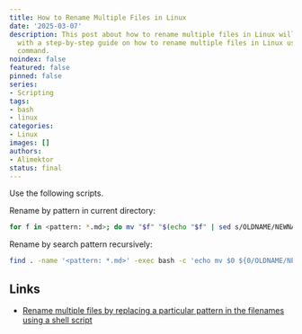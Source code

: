 ```yaml
---
title: How to Rename Multiple Files in Linux
date: '2025-03-07'
description: This post about how to rename multiple files in Linux will provide you
  with a step-by-step guide on how to rename multiple files in Linux using the `mv`
  command.
noindex: false
featured: false
pinned: false
series:
- Scripting
tags:
- bash
- linux
categories:
- Linux
images: []
authors:
- Alimektor
status: final
---
```



Use the following scripts.

Rename by pattern in current directory:

```bash
for f in <pattern: *.md>; do mv "$f" "$(echo "$f" | sed s/OLDNAME/NEWNAME/)"; done
```

Rename by search pattern recursively:

```bash
find . -name '<pattern: *.md>' -exec bash -c 'echo mv $0 ${0/OLDNAME/NEWNAME}' {} \; 
```

## Links ##

- [Rename multiple files by replacing a particular pattern in the filenames using a shell script](https://stackoverflow.com/questions/6840332/rename-multiple-files-by-replacing-a-particular-pattern-in-the-filenames-using-a)